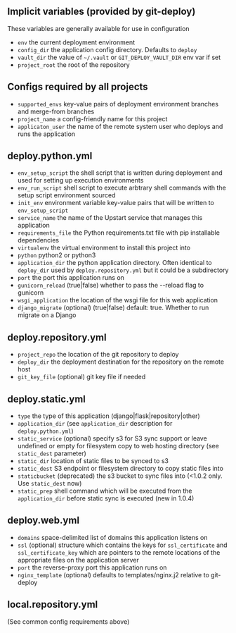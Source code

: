 ## Implicit variables (provided by git-deploy)

These variables are generally available for use in configuration

  * `env` the current deployment environment
  * `config_dir` the application config directory. Defaults to `deploy`
  * `vault_dir` the value of `~/.vault` or `GIT_DEPLOY_VAULT_DIR` env var if set
  * `project_root` the root of the repository


## Configs required by all projects

  * `supported_envs` key-value pairs of deployment environment branches and merge-from branches
  * `project_name` a config-friendly name for this project
  * `applicaton_user` the name of the remote system user who deploys and runs the application


## deploy.python.yml

  * `env_setup_script` the shell script that is written during deployment and used for setting up execution environments
  * `env_run_script` shell script to execute arbtrary shell commands with the setup script environment sourced
  * `init_env` environment variable key-value pairs that will be written to `env_setup_script`
  * `service_name` the name of the Upstart service that manages this application
  * `requirements_file` the Python requirements.txt file with pip installable dependencies
  * `virtualenv` the virtual environment to install this project into
  * `python` python2 or python3
  * `application_dir` the python application directory. Often identical to `deploy_dir` used by `deploy.repository.yml` but it could be a subdirectory
  * `port` the port this application runs on
  * `gunicorn_reload` (true|false) whether to pass the --reload flag to gunicorn
  * `wsgi_application` the location of the wsgi file for this web application
  * `django_migrate` (optional) (true|false) default: true. Whether to run migrate on a Django


## deploy.repository.yml

  * `project_repo` the location of the git repository to deploy
  * `deploy_dir` the deployment destination for the repository on the remote host
  * `git_key_file` (optional) git key file if needed


## deploy.static.yml

  * `type` the type of this application (django|flask|repository|other)
  * `application_dir` (see `application_dir` description for `deploy.python.yml`)
  * `static_service` (optional) specify s3 for S3 sync support or leave undefined or empty for filesystem copy to web hosting directory (see `static_dest` parameter)
  * `static_dir` location of static files to be synced to s3
  * `static_dest` S3 endpoint or filesystem directory to copy static files into
  * `staticbucket` (deprecated) the s3 bucket to sync files into (<1.0.2 only. Use `static_dest` now)
  * `static_prep` shell command which will be executed from the `application_dir` before static sync is executed (new in 1.0.4)


## deploy.web.yml
  * `domains` space-delimited list of domains this application listens on
  * `ssl` (optional) structure which contains the keys for `ssl_certificate` and `ssl_certificate_key` which are pointers to the remote locations of the appropriate files on the application server
  * `port` the reverse-proxy port this application runs on
  * `nginx_template` (optional) defaults to templates/nginx.j2 relative to git-deploy


## local.repository.yml

(See common config requirements above)
